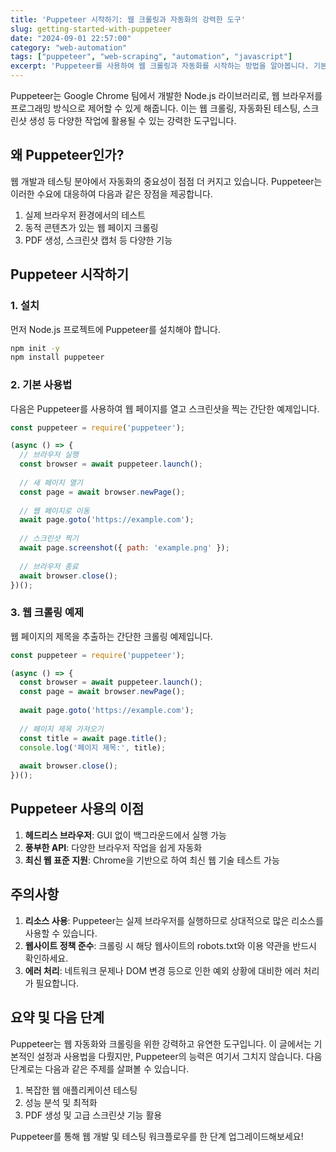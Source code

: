```yaml
---
title: 'Puppeteer 시작하기: 웹 크롤링과 자동화의 강력한 도구'
slug: getting-started-with-puppeteer
date: "2024-09-01 22:57:00"
category: "web-automation"
tags: ["puppeteer", "web-scraping", "automation", "javascript"]
excerpt: 'Puppeteer를 사용하여 웹 크롤링과 자동화를 시작하는 방법을 알아봅니다. 기본 설정부터 간단한 사용 예제까지 다룹니다.'
---
```


Puppeteer는 Google Chrome 팀에서 개발한 Node.js 라이브러리로, 웹 브라우저를 프로그래밍 방식으로 제어할 수 있게 해줍니다. 이는 웹 크롤링, 자동화된 테스팅, 스크린샷 생성 등 다양한 작업에 활용될 수 있는 강력한 도구입니다.

## 왜 Puppeteer인가?

웹 개발과 테스팅 분야에서 자동화의 중요성이 점점 더 커지고 있습니다. Puppeteer는 이러한 수요에 대응하여 다음과 같은 장점을 제공합니다.

1. 실제 브라우저 환경에서의 테스트
2. 동적 콘텐츠가 있는 웹 페이지 크롤링
3. PDF 생성, 스크린샷 캡처 등 다양한 기능

## Puppeteer 시작하기

### 1. 설치

먼저 Node.js 프로젝트에 Puppeteer를 설치해야 합니다.

```bash
npm init -y
npm install puppeteer
```

### 2. 기본 사용법

다음은 Puppeteer를 사용하여 웹 페이지를 열고 스크린샷을 찍는 간단한 예제입니다.

```javascript
const puppeteer = require('puppeteer');

(async () => {
  // 브라우저 실행
  const browser = await puppeteer.launch();
  
  // 새 페이지 열기
  const page = await browser.newPage();
  
  // 웹 페이지로 이동
  await page.goto('https://example.com');
  
  // 스크린샷 찍기
  await page.screenshot({ path: 'example.png' });
  
  // 브라우저 종료
  await browser.close();
})();
```

### 3. 웹 크롤링 예제

웹 페이지의 제목을 추출하는 간단한 크롤링 예제입니다.

```javascript
const puppeteer = require('puppeteer');

(async () => {
  const browser = await puppeteer.launch();
  const page = await browser.newPage();
  
  await page.goto('https://example.com');
  
  // 페이지 제목 가져오기
  const title = await page.title();
  console.log('페이지 제목:', title);
  
  await browser.close();
})();
```

## Puppeteer 사용의 이점

1. **헤드리스 브라우저**: GUI 없이 백그라운드에서 실행 가능
2. **풍부한 API**: 다양한 브라우저 작업을 쉽게 자동화
3. **최신 웹 표준 지원**: Chrome을 기반으로 하여 최신 웹 기술 테스트 가능

## 주의사항

1. **리소스 사용**: Puppeteer는 실제 브라우저를 실행하므로 상대적으로 많은 리소스를 사용할 수 있습니다.
2. **웹사이트 정책 준수**: 크롤링 시 해당 웹사이트의 robots.txt와 이용 약관을 반드시 확인하세요.
3. **에러 처리**: 네트워크 문제나 DOM 변경 등으로 인한 예외 상황에 대비한 에러 처리가 필요합니다.

## 요약 및 다음 단계

Puppeteer는 웹 자동화와 크롤링을 위한 강력하고 유연한 도구입니다. 이 글에서는 기본적인 설정과 사용법을 다뤘지만, Puppeteer의 능력은 여기서 그치지 않습니다. 다음 단계로는 다음과 같은 주제를 살펴볼 수 있습니다.

1. 복잡한 웹 애플리케이션 테스팅
2. 성능 분석 및 최적화
3. PDF 생성 및 고급 스크린샷 기능 활용

Puppeteer를 통해 웹 개발 및 테스팅 워크플로우를 한 단계 업그레이드해보세요!
